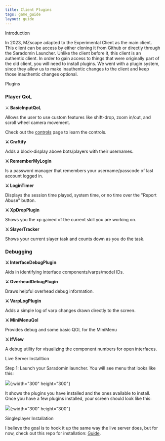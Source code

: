 ```yaml
---
title: Client Plugins
tags: game_guide
layout: guide
---
```

<div class="headings">
  <span class="headertitleleft"><span class="headertitleright">Introduction</span></span>
</div>

In 2023, MZscape adapted to the Experimental Client as the main client.
This client can be access by either cloning it from Github or directly through the Saradomin Launcher.
Unlike the client before it, this client is an authentic client.
In order to gain access to things that were originally part of the old client, you will need to install plugins.
We went with a plugin system, since they allow us to make inauthentic changes to the client and keep those inauthentic changes optional.

<div class="headings">
  <span class="headertitleleft"><span class="headertitleright">Plugins</span></span>
</div>


### Player QoL

⚔️ **BasicInputQoL**

Allows the user to use custom features like shift-drop, zoom in/out, and scroll wheel camera movement.

Check out the [controls](./controls.html) page to learn the controls.


**⚔️ Craftify**

Adds a block-display above bots/players with their usernames.

**⚔️ RememberMyLogin**

Is a password manager that remembers your username/passcode of last account logged in.

**⚔️ LoginTimer**

Displays the session time played, system time, or no time over the \"Report Abuse\" button.

**⚔️ XpDropPlugin**

Shows you the xp gained of the current skill you are working on.

**⚔️ SlayerTracker**

Shows your current slayer task and counts down as you do the task.

### Debugging

**⚔️ InterfaceDebugPlugin**

Aids in identifying interface components/varps/model IDs.

**⚔️ OverheadDebugPlugin**

Draws helpful overhead debug information.

**⚔️ VarpLogPlugin**

Adds a simple log of varp changes drawn directly to the screen.

**⚔️ MiniMenuQol**

Provides debug and some basic QOL for the MiniMenu

**⚔️ IfView**

A debug utility for visualizing the component numbers for open interfaces.

<div class="headings">
  <span class="headertitleleft"><span class="headertitleright">Live Server Installtion</span></span>
</div>

Step 1: Launch your Saradomin launcher. You will see menu that looks like this: 

![](/site/MZscape-resources/img/game_guide/client-configs/plugins.png){:width="300" height="300"}

It shows the plugins you have installed and the ones available to install.
Once you have a few plugins installed, your screen should look like this: 

![](/site/MZscape-resources/img/game_guide/client-configs/installedPlugins.png){:width="300" height="300"}

<div class="headings">
  <span class="headertitleleft"><span class="headertitleright">Singleplayer Installation</span></span>
</div>

 I believe the goal is to hook it up the same way the live server does, but for now, check out this repo for installation: [Guide](https://gitlab.com/MZscape/tools/client-plugins).